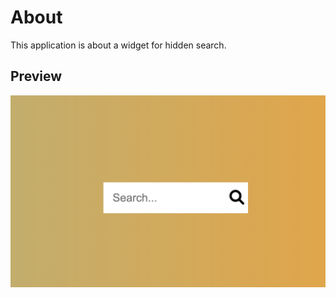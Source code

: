 # About

This application is about a widget for hidden search.

## Preview
![preview](assets/shot1.png)

